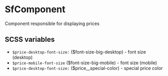 # SfComponent

Component responsible for displaying prices

## SCSS variables

- `$price-desktop-font-size:` ($font-size-big-desktop) - font size (desktop)
- `$price-mobile-font-size` ($font-size-big-mobile) - font size (mobile)
- `$price-desktop-font-size:` ($price__special-color) - special price color

<!-- Write down SCSS variables available for configuration -->
